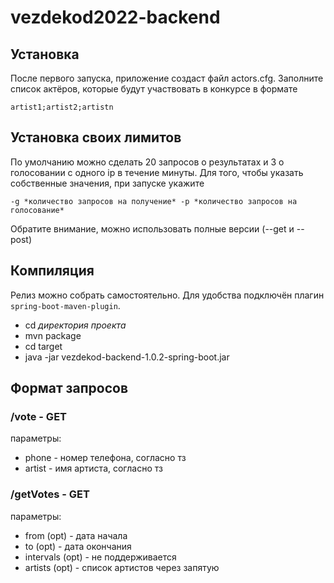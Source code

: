 # vezdekod2022-backend
## Установка
После первого запуска, приложение создаст файл actors.cfg. Заполните список актёров, которые будут участвовать в конкурсе в формате
```
artist1;artist2;artistn
```
## Установка своих лимитов
По умолчанию можно сделать 20 запросов о результатах и 3 о голосовании с одного ip в течение минуты. Для того, чтобы указать собственные значения, при запуске укажите
```
-g *количество запросов на получение* -p *количество запросов на голосование*
```
Обратите внимание, можно использовать полные версии (--get и --post)
## Компиляция
Релиз можно собрать самостоятельно. Для удобства подключён плагин `spring-boot-maven-plugin`.
* cd *директория проекта*
* mvn package
* cd target
* java -jar vezdekod-backend-1.0.2-spring-boot.jar

## Формат запросов
### /vote - GET
параметры:
* phone - номер телефона, согласно тз
* artist - имя артиста, согласно тз
### /getVotes - GET
параметры:
* from (opt) - дата начала
* to (opt) - дата окончания
* intervals (opt) - не поддерживается
* artists (opt) - список артистов через запятую
